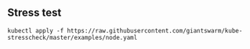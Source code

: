 
## Stress test
```shell
kubectl apply -f https://raw.githubusercontent.com/giantswarm/kube-stresscheck/master/examples/node.yaml
```
